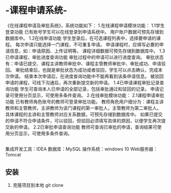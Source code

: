 # -课程申请系统-
《在线课程申请及审批系统》，系统功能如下：
1.在线课程申请模块功能：
1.1学生登录功能
已有账号学生可以在线登录到申请系统中。
用户账户数据可预先存储到数据库中。
1.2在线申请功能
学生登录后，在可选课程列表中，选择要申请的课程。
每次申请只能选择一门课程，不可重复申请。
申请课程时，应填写必要的申请信息，如：申请原因、上传证明等。
课程详细数据可预先存储到数据库中。
1.3已申请课程，审批进度查询功能
审批过程中的申请可以进行进度查询。
审批状态有：申请已提交、课程主讲教师审批中、课程主管教师审批中、审批成功、申请驳回。
审批结束后，也就是审批状态为成功或者驳回，学生可以点击确认，完成本次申请。
结束本次申请后，在进度查询功能中不能再看到该条申请信息。
被驳回申请的课程，可线下沟通后，再次重新提交新的申请。
1.4已申请课程审批记录查询功能
学生可查询本人已申请的全部记录，包括审批通过和驳回的记录。
申请记录可使用分页显示，可使用多条件查询。
2.在线审批模块功能：
2.1课程申请审批功能
已有教师角色账号的教师可登录审批功能。
教师角色用户细分为：课程主讲教师和主管教师，主讲教师为该门课程的第一审批人，主管教师为第二审批人。
具体课程的主讲和主管教师对应关系数据，可预先存储到数据库中。
如果已提交的申请不符合申请条件，可以驳回，但驳回必须填写具体的原因，以便学生再次提交新的申请。
2.2已审批申请查询功能
教师可查询已审批的申请，查询结果可使用分页显示，可使用多条件查询。

##
集成开发工具：IDEA
数据库：MySQL
操作系统：windows 10
Web服务器：Tomcat

## 安装
1. 克隆项目到本地  git clone
   
